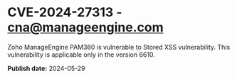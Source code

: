 # CVE-2024-27313 - cna@manageengine.com

Zoho ManageEngine PAM360 is vulnerable to Stored XSS vulnerability. This vulnerability is applicable only in the version 6610.

**Publish date:** 2024-05-29
